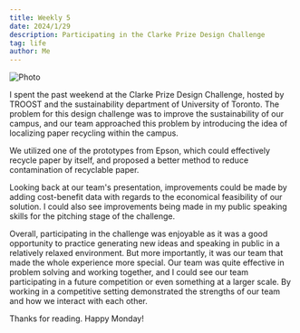 ```yaml
---
title: Weekly 5
date: 2024/1/29
description: Participating in the Clarke Prize Design Challenge
tag: life
author: Me
---
```


<Image
  src="/images/p16.jpeg"
  alt="Photo"
  width={1125}
  height={350}
  priority
  className="next-image"
/>

I spent the past weekend at the Clarke Prize Design Challenge, hosted by TROOST and the sustainability department of University of Toronto. The problem for this design challenge was to improve the sustainability of our campus, and our team approached this problem by introducing the idea of localizing paper recycling within the campus.

We utilized one of the prototypes from Epson, which could effectively recycle paper by itself, and proposed a better method to reduce contamination of recyclable paper.

Looking back at our team's presentation, improvements could be made by adding cost-benefit data with regards to the economical feasibility of our solution. I could also see improvements being made in my public speaking skills for the pitching stage of the challenge.

Overall, participating in the challenge was enjoyable as it was a good opportunity to practice generating new ideas and speaking in public in a relatively relaxed environment. But more importantly, it was our team that made the whole experience more special. Our team was quite effective in problem solving and working together, and I could see our team participating in a future competition or even something at a larger scale. By working in a competitive setting demonstrated the strengths of our team and how we interact with each other.

Thanks for reading. Happy Monday!
